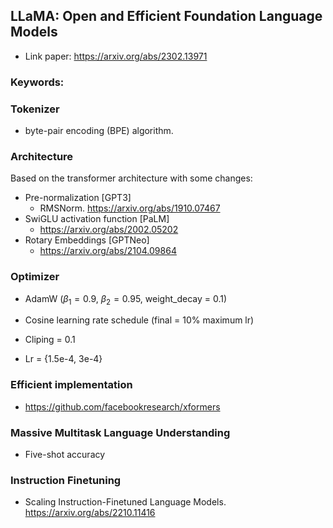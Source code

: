 ## LLaMA: Open and Efficient Foundation Language Models
- Link paper: https://arxiv.org/abs/2302.13971

### Keywords:

### Tokenizer
- byte-pair encoding (BPE) algorithm.

### Architecture
Based on the transformer architecture with some changes:
- Pre-normalization [GPT3]
    - RMSNorm. https://arxiv.org/abs/1910.07467
- SwiGLU activation function [PaLM]
    - https://arxiv.org/abs/2002.05202
- Rotary Embeddings [GPTNeo]
    - https://arxiv.org/abs/2104.09864

### Optimizer
- AdamW ($\beta_1=0.9$, $\beta_2=0.95$, weight_decay = 0.1)

- Cosine learning rate schedule (final = 10% maximum lr)
- Cliping = 0.1
- Lr = {1.5e-4, 3e-4}

### Efficient implementation
- https://github.com/facebookresearch/xformers


### Massive Multitask Language Understanding
- Five-shot accuracy

### Instruction Finetuning
- Scaling Instruction-Finetuned Language Models. https://arxiv.org/abs/2210.11416